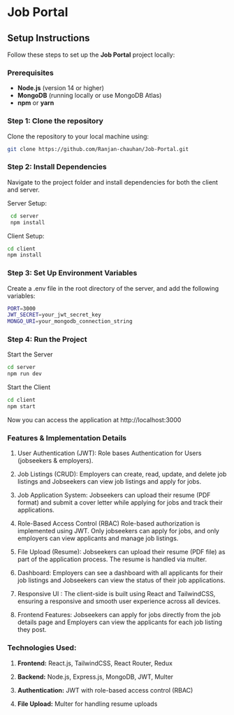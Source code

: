 # Job Portal

## Setup Instructions

Follow these steps to set up the **Job Portal** project locally:

### Prerequisites

- **Node.js** (version 14 or higher)
- **MongoDB** (running locally or use MongoDB Atlas)
- **npm** or **yarn**

### Step 1: Clone the repository

Clone the repository to your local machine using:

```bash
git clone https://github.com/Ranjan-chauhan/Job-Portal.git
```

### Step 2: Install Dependencies
Navigate to the project folder and install dependencies for both the client and server.

Server Setup:
```bash
 cd server
 npm install
```

Client Setup:
```bash
cd client
npm install
```

### Step 3: Set Up Environment Variables
Create a .env file in the root directory of the server, and add the following variables:
```bash
PORT=3000
JWT_SECRET=your_jwt_secret_key
MONGO_URI=your_mongodb_connection_string
```

### Step 4: Run the Project

Start the Server
```bash
cd server
npm run dev
```
Start the Client
```bash
cd client
npm start
```
Now you can access the application at http://localhost:3000

### Features & Implementation Details
1. User Authentication (JWT):  Role bases Authentication for Users (jobseekers & employers).
   
3. Job Listings (CRUD):  Employers can create, read, update, and delete job listings and Jobseekers can view job listings and apply for jobs.

3. Job Application System: Jobseekers can upload their resume (PDF format) and submit a cover letter while applying for jobs and track their applications.

4. Role-Based Access Control (RBAC) Role-based authorization is implemented using JWT. Only jobseekers can apply for jobs, and only employers can view applicants and manage job listings.

5. File Upload (Resume): Jobseekers can upload their resume (PDF file) as part of the application process. The resume is handled via multer.

6. Dashboard: Employers can see a dashboard with all applicants for their job listings and Jobseekers can view the status of their job applications.

7. Responsive UI : The client-side is built using React and TailwindCSS, ensuring a responsive and smooth user experience across all devices.

8. Frontend Features: Jobseekers can apply for jobs directly from the job details page and Employers can view the applicants for each job listing they post.

### Technologies Used:

1. **Frontend:** React.js, TailwindCSS, React Router, Redux

2. **Backend:** Node.js, Express.js, MongoDB, JWT, Multer

3. **Authentication:** JWT with role-based access control (RBAC)

4. **File Upload:** Multer for handling resume uploads

